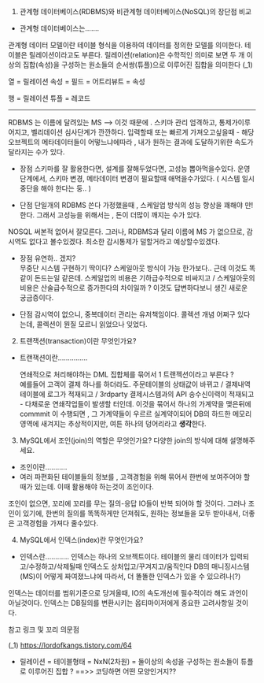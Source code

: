 1. 관계형 데이터베이스(RDBMS)와 비관계형 데이터베이스(NoSQL)의 장단점 비교

- 관계형 데이터베이스는.......

관계형 데이터 모델이란 테이블 형식을 이용하여 데이터를 정의한 모델를 의미한다. 테이블은 릴레이션이라고도 부른다. 릴레이션(relation)은 수학적인 의미로 보면 두 개 이상의 집합(속성)을 구성하는 원소들의 순서쌍(튜플)으로 이루어진 집합을 의미한다 (_1)
  
열  =  릴레이션 속성 = 필드 =  어트리뷰트 = 속성   

행  =  릴레이션 튜플 = 레코드 


--- 


  RDBMS 는 이름에 달려있는 MS  --> 이것 때문에 .
  스키마 관리 엄격하고, 통제가이루어지고,  벨리데이션 심사단계가 깐깐하다. 
  입력할때  또는 빠르게 가져오고싶을때 -  해당 오브젝트의 메타데이터들이 어떻느냐에따라 ,  내가 원하는 결과에 도달하기위한  속도가 달라지는 수가 있다. 
  
  - 장점 
  스키마를 잘 활용한다면, 설계를 잘해두었다면, 고성능 뽑아먹을수있다.
  운영단계에서, 스키마 변경, 메타데이터 변경이 필요할때 애먹을수가있다. ( 시스템 일시중단을 해야 한다는 둥.. )  
  
  
  - 단점 
  단일개의 RDBMS 쓴다 가정했을때 , 스케일업 방식의 성능 향상을 꽤해야 만! 한다. 그래서 고성능을 위해서는 ,  돈이 더많이 깨지는 수가 있다. 
  
  
  
  NOSQL 
  써본적 없어서 잘모른다. 
  그러나, RDBMS과 달리 이름에 MS 가 없으므로, 감시역도 없다고 볼수있겠다. 
  최소한 감시통제가 덜할거라고 예상할수있겠다. 
  
  - 장점 
    유연하.. 겠지?  
    무중단 시스템 구현하기 딱이다? 
    스케일아웃 방식이 가능 한가보다.. 근데 이것도 똑같이 돈드는일 같은데.  스케일업의 비용은 기하급수적으로 비싸지고 /  스케일아웃의 비용은 산술급수적으로 증가한다의 차이일까 ?  이것도 답변하다보니 생긴 새로운 궁금증이다.  
  
  - 단점
   감시역이 없으니,  중복데이터 관리는  유저책임이다. 
   콜렉션 개념 어쩌구 있다는데, 콜렉션이 뭔질 모르니 읽었으나 잊었다. 
   

2. 트랜잭션(transaction)이란 무엇인가요?

- 트랜잭션이란...............
  
  연쇄적으로 처리해야하는 DML 집합체를 묶어서  1 트랜젝션이라고 부른다 ?  
  예를들어 고객이 결제 하나를 하더라도. 
   주문테이블의 상태값이 바뀌고 /  결제내역 테이블에 로그가 적재되고 /  3rdparty 결제시스템과의 API 송수신이력이 적재되고  - 다채로운 연쇄작업들이 발생할 터인데. 
    이것을 묶어서  하나의 가계약을 맺은뒤에  commmit 이 수행되면 ,  그 가계약들이 우르르 실계약이되어 DB의 하드한 메모리영역에 새겨지는
    추상적이지만, 여튼 하나의 덩어리라고 **생각**한다.



3. MySQL에서 조인(join)의 역할은 무엇인가요? 다양한 join의 방식에 대해 설명해주세요.

- 조인이란...........
- 여러 파편화된 테이블들의 정보를 , 고객경험을 위해  묶어서 한번에 보여주어야 할때가 있는데. 
이때 활용해야 하는것이 조인이다. 

조인이 없으면, 꼬리에 꼬리를 무는 질의-응답 IO들이 반복 되어야 할 것이다.
그러나 조인이 있기에,   한번의 질의를 똑똑하게만 던져줘도,  원하는 정보들을 모두 받아내서, 더좋은 고객경험을 가져다 줄수있다. 

4. MySQL에서 인덱스(index)란 무엇인가요?

- 인덱스란............
 인덱스는 하나의 오브젝트이다. 
 테이블의 물리 데이터가 입력되고/수정하고/삭제될때  인덱스도 상처입고/꾸겨지고/움직인다
 DB의  매니징시스템(MS)이 어떻게 짜여졌느냐에 따라서, 더 똘똘한 인덱스가 있을 수 있으려나(?) 
 
 인덱스는 데이터를 범위기준으로 당겨올때, IO의 속도개선에 필수적이라 해도 과언이 아닐것이다. 
 인덱스는 DB질의를  변환시키는 옵티마이저에게 중요한 고려사항일 것이다.
 
 
 
 
 
  
참고 링크 및 꼬리 의문점 

(_1)  https://lordofkangs.tistory.com/64   

  - 릴레이션 = 테이블형태 = NxN(2차원) =  둘이상의 속성을 구성하는 원소들이    튜플로 이루어진 집합 ? ==>> 코딩하면 어떤 모양인거지?? 

  











